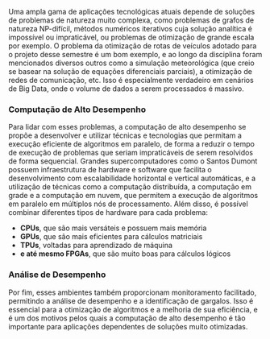 Uma ampla gama de aplicações tecnológicas atuais depende de soluções de problemas de natureza muito complexa, como problemas de grafos de natureza NP-difícil, métodos numéricos iterativos cuja solução analítica é impossível ou impraticável, ou problemas de otimização de grande escala por exemplo. O problema da otimização de rotas de veículos adotado para o projeto desse semestre é um bom exemplo, e ao longo da disciplina foram mencionados diversos outros como a simulação meteorológica (que creio se basear na solução de equações diferenciais parciais), a otimização de redes de comunicação, etc. Isso é especialmente verdadeiro em cenários de Big Data, onde o volume de dados a serem processados é massivo.

### Computação de Alto Desempenho

Para lidar com esses problemas, a computação de alto desempenho se propõe a desenvolver e utilizar técnicas e tecnologias que permitam a execução eficiente de algoritmos em paralelo, de forma a reduzir o tempo de execução de problemas que seriam impraticáveis de serem resolvidos de forma sequencial. Grandes supercomputadores como o Santos Dumont possuem infraestrutura de hardware e software que facilita o desenvolvimento com escalabilidade horizontal e vertical automáticas, e a utilização de técnicas como a computação distribuída, a computação em grade e a computação em nuvem, que permitem a execução de algoritmos em paralelo em múltiplos nós de processamento. Além disso, é possível combinar diferentes tipos de hardware para cada problema: 

- **CPUs**, que são mais versáteis e possuem mais memória
- **GPUs**, que são mais eficientes para cálculos matriciais
- **TPUs**, voltadas para aprendizado de máquina
- **e até mesmo FPGAs**, que são muito boas para cálculos lógicos

### Análise de Desempenho

Por fim, esses ambientes também proporcionam monitoramento facilitado, permitindo a análise de desempenho e a identificação de gargalos. Isso é essencial para a otimização de algoritmos e a melhoria de sua eficiência, e é um dos motivos pelos quais a computação de alto desempenho é tão importante para aplicações dependentes de soluções muito otimizadas.
